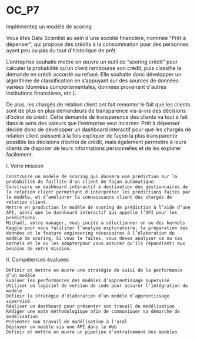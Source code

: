 # OC_P7
Implémentez un modèle de scoring

Vous êtes Data Scientist au sein d'une société financière, nommée "Prêt à dépenser", qui propose des crédits à la consommation pour des personnes ayant peu ou pas du tout d'historique de prêt.

L’entreprise souhaite mettre en œuvre un outil de “scoring crédit” pour calculer la probabilité qu’un client rembourse son crédit, puis classifie la demande en crédit accordé ou refusé. Elle souhaite donc développer un algorithme de classification en s’appuyant sur des sources de données variées (données comportementales, données provenant d'autres institutions financières, etc.).

De plus, les chargés de relation client ont fait remonter le fait que les clients sont de plus en plus demandeurs de transparence vis-à-vis des décisions d’octroi de crédit. Cette demande de transparence des clients va tout à fait dans le sens des valeurs que l’entreprise veut incarner. Prêt à dépenser décide donc de développer un dashboard interactif pour que les chargés de relation client puissent à la fois expliquer de façon la plus transparente possible les décisions d’octroi de crédit, mais également permettre à leurs clients de disposer de leurs informations personnelles et de les explorer facilement.

I. Votre mission

    Construire un modèle de scoring qui donnera une prédiction sur la probabilité de faillite d'un client de façon automatique.
    Construire un dashboard interactif à destination des gestionnaires de la relation client permettant d'interpréter les prédictions faites par le modèle, et d’améliorer la connaissance client des chargés de relation client.
    Mettre en production le modèle de scoring de prédiction à l’aide d’une API, ainsi que le dashboard interactif qui appelle l’API pour les prédictions.
    Michaël, votre manager, vous incite à sélectionner un ou des kernels Kaggle pour vous faciliter l’analyse exploratoire, la préparation des données et le feature engineering nécessaires à l’élaboration du modèle de scoring. Si vous le faites, vous devez analyser ce ou ces kernels et le ou les adapterpour vous assurer qu’ils répond(ent) aux besoins de votre mission.

II. Compétences évaluées

    Définir et mettre en œuvre une stratégie de suivi de la performance d’un modèle
    Évaluer les performances des modèles d’apprentissage supervisé
    Utiliser un logiciel de version de code pour assurer l’intégration du modèle
    Définir la stratégie d’élaboration d’un modèle d’apprentissage supervisé
    Réaliser un dashboard pour présenter son travail de modélisation
    Rédiger une note méthodologique afin de communiquer sa démarche de modélisation
    Présenter son travail de modélisation à l'oral
    Déployer un modèle via une API dans le Web
    Définir et mettre en œuvre un pipeline d’entraînement des modèles
